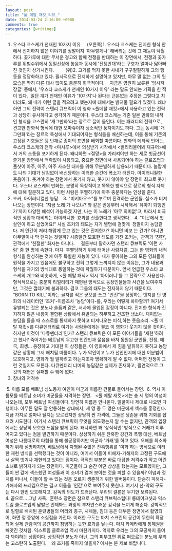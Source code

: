 ```yaml
---
layout: post
title: "풀_메탈_재킷_리뷰_"
date: 2014-03-24 2:16:00 +0900
comments: true 
categories: [writings] 
---
```

1. 우스타 쿄스케가 천재인 10가지 이유 
 
 (오른쪽)1. 우스타 쿄스케는 진지한 형식 안에서 진지하지 않은 이야기를 정말이지 '아무렇게나' 해버리는 것에 그 재능이 탁월하다. 꽃가루에 대한 무서운 경고와 함께 전쟁을 반대하는 이 장면에서, 전쟁과 꽃가루를 위험수위에서 동일선상에 놓음과 동시에 '전쟁반대'라는 구호가 얼마나 닳아빠진 것인지 상기시킨다.
 
 
 
 
(위)2. 고기를 먹지 못한 사내가 구구절절하게 그의 행동을 정당화하고 있다. 필사적으로 진지하게 설명하고 있지만, 아무 말 없는 그의 뒷모습은 딱히 다른 대사 없이도 충분히 희극적이다. 
 
지금은 영원히 보류된 '임시저장글' 중에서, '우스타 쿄스케가 천재인 10가지 이유' 라는 말도 안되는 기획을 한 적이 있다. 
일단 걔가 천재인 이유가 '10가지'나 된다는 근본없는 주장은 그렇다고 치더라도, 왜 내가 이런 글을 적으려고 했는지에 대해서는 밝혀둘 필요가 있겠다. 왜냐하면 그의 전략이 스탠리 큐브릭이 이 영화 <풀메탈 재킷>에서 사용하고 있는 전략과 상당히 유사하다고 생각하기 때문이다.
우스타 쿄스케는 기존 일본 만화의 내적인 형식을 고스란히 '개그만화'라는 장르로 끌어 들인다. 이는 패러디의 전략으로, 견고한 만화적 형식에 대한 오마쥬이자 냉소적인 풍자이기도 하다. 그는 동시에 '개그만화'라는 장르적 특성에서 기대되어지는 형식들을 배신하는데, 이를 통해 기존의 고정된 기호들은 텅 빈채로 종이의 표면을 배회할 따름이다. 만화의 메타적 언어는, 우스타 쿄스케의 전작 <마사루>에서 의심받기 시작해서 <삘리리불어봐 재규어>에서 거의 소통을 포기하게 된다. 왜냐하면 <절망>을 가리켜야만 하는 세로 빗금선이 즐거운 장면에서 맥락없이 사용되고, 중요한 장면에서 사용되어야 하는 클로즈업과 풀샷이 아주, 아주, 아주 사소한 대사를 위해 무분별하게 남용되기 때문이다. 놀랍게도 나의 기대가 남김없이 배신당하는 이러한 순간에 폭소가 터진다. 아이러니컬한 웃음이다. 웃겨야 하는 장면에서 웃기지 않고, 웃기지 않아야 할 장면이 최고로 웃기다. 우스타 쿄스케의 만화는, 분명히 독창적이고 똑똑한 방식으로 장르의 형식 자체에 대해 질문하고 있다. 이런 사람은 후빨하기에 아주 충분하다는 인상을 준다. 
 
 
2. 조커, 아이러니컬한 농담
 
 3. "미키마우스"를 부르며 진격하는 군인들. 실소가 터져나오는 장면이다. '지금 노래
가 나오냐?'와 같은 반응부터 시작해서 '유아기 퇴행인가'까지 다양한 해석이 가능하겠
지만, 나는 이 노래가 '아무 의미없'고, 따라서 비극적인 상황과 대비되는 아이러니한 
효과를 산출한다고 생각한다. 
 4. "이곳에서 첫 살인이 하고 싶었어요!" 사실 조커의 태도는 자기 별명에 걸맞게 
정말이지 농담같다. 저 인간이 저리 해맑게 웃고 있는 것은 진지한가? 아니면 비꼬
는 건가? 아니면 아무말이나 막 던지는 것일까? 시종일간 모호한 태도를 가진 조커는, 
관객과 '친한', 관객에게 '친절한' 화자는 아니다.
 
 
결론부터 말하자면 스탠리 큐브릭도 '이런 사람' 중 한 명에 속한다. 마치  후빨당하기 위해 태어난 사람처럼, 그는 한 영화의 내적 형식을 완성하는 것에 아주 특별한 재능이 있다. 내가 좋아하는 그의 모든 영화들이 원작을 가지고 있음에도 불구하고 전혀 그렇게 느껴지지 않는 이유는, 그가 내용과 형식을 자기의 방식대로 통일하는 것에 탁월하기 때문이다. 앞서 언급한 우스타 쿄스케의 개그와 비슷하게, <풀 메탈 패닉> 역시 '아이러니'를 그 전략으로 사용한다. 형식적으로는 충분히 리얼리티가 재현된 방식으로 등장인물들과 사건을 보여주지만, 그것은 껍데기에 불과하다. 결코 그들의 태도는 진지하지 않기 때문이다. "BORN TO KILL"이라는 글자를 적은 군모를 쓰고 "반전"을 상징하는 뱃지를 단 영화의 나레이터인 '조커'-이름조차 '농담'이다-를, 우리는 어떻게 봐야할까? 여기서 유발되는 것은 분노나 슬픔과 같은, 서사에 몰입된 감정이 아니다. 진지한 형식과 진지하지 않은 내용이 결합된 상황에서 유발되는 허무하고 건조한 냉소다. 재미없는 농담을 들을 때 스스로를 통제하지 못하고 터져나오는 피식,하는 웃음소리. <풀 메탈 재킷>를 다큐멘터리로 여기는 사람들에게는 결코 이 영화가 웃기지 않을 것이다. 하지만 이것이 '다큐멘터리'인가? 스탠리 큐브릭은 이 모든 이야기들을 '재현'하려고 했나? 죽어가는 베트남의 무고한 민간인과 젊음을 바쳐 동원된 군인들, 전쟁, 애국, 희생... 웅장하고 거대한 이 상징들은, 이 영화에서 제 힘을 발휘하지 못하고 농담같은 상황에 그저 배치될 따름이다. 누가 악인이고 누가 선인인지에 대한 이분법이 모호해지고, 영화가 뭘 말하려고 하는지조차 명확하게 알 수 없다. 어쩌면 전쟁이 그런 것일지도 모른다. 다큐멘터리 너머의 농담같은 실제가 존재하고, 필연적으로 그것의 재현은 실패할 수 밖에 없다.   
 
 
3. 창녀와 저격수 
 

 5. 이름 모를 베트남 성노동자 여인이 미군과 허름한 건물로 들어서는 장면.
 6. 역시 이름모를 베트남 소녀가 미군들을 저격하는 장면.
 
<풀 메탈 재킷>에는 총 세 명의 여성이 나오는데, 모두 베트남 여성들이다. 당연히 이름은 안나온다. 얼굴이나 제대로 나오면 다행이다. 아무튼 말도 잘 안통하는 상태에서, 세 명 중 두 명은 미군에게 섹스를 흥정한다. 지금 가치로 얼마나 될지는 모르겠지만 상당히 싼 가격에, 그들은 생존을 위해 기회를 잡으려 시도한다. 여기서 스탠리 큐브릭이 무엇을 의도했는지 알 수는 없지만, 관객의 입장에서는 상당히 모호한 느낌을 받게 된다. 왜냐하면 꽤 '상식적인' 방식으로 거래가 이루어지고 있다는 점을 발견하기 때문이다. 상상하기 쉬운 잔혹한 강간과 폭행 대신, 베트남 여성은 나름대로의 타협을 통해 불공정하지만 미군과 '거래'를 하고 있다. 오해를 최소화하기 위해 설명하자면, 베트남에서 자행된 수많은 잔혹행위를 '미화'하는 방식으로 이러한 재현 방식을 선택했다는 것이 아니라, 여기서 이들이 피해자-가해자의 고정된 구도에서 살짝 빗겨나 재현되고 있다는 점이다. 극적인 부분은 바로 대담한 저격수가 작고 어린 소녀로 밝혀지게 되는 장면이다. 미군들이 그 순간 어떤 상상을 했는지는 모르겠지만, 그들이 싼 값에 섹스했던 여성들과 이 소녀가 겹쳐 보이는 것을 피할 수 있을까? 이념과 정치를 떠나서, 이들이 할 수 있는 것은 오로지 생존하기 위한 발버둥이다. 단순히 피해자-가해자의 프레임으로는 결코 이들을 '인간'으로 보여주지 못한다. 여기서 선-악의 구도는 다시 한번 모호해지고, 감독의 의도가 드러난다. 우리의 결론은 무기한 보류된다.  
 
 
4. 끝으로... 그냥 사족. 
훈련소 장면은 참으로 스탠리 큐브릭스럽다! 롱테이크샷과 익스트림 클로즈업의 남발은 언제봐도 과잉의 부자연스러운 감각을 느끼게 해준다.
강박적으로 일렬로 배치된 훈련병들의 머리와 총구, 시체들, 침대 등은 대부분 정면에서 촬영되어, 화면 정 중앙에 소실점을 가진다. 이러한 구도는 마치 스크린의 공간이 무한히 확장되어 실제 관람객의 공간까지 침범하는 듯한 효과를 낳는다. 마치 카메라에게 통제권을 빼앗긴 것처럼. 익스트림 클로즈업 역시 마찬가지다. 억지로 우리는 그의 모공까지 들여다 봐야하는 상황이다. 상징적인 분노가 아닌, 그의 피부표면 위로 떠오르는 분노에 우리는 고스란히 노출된다. 
 
왜 조커를 죽이지 않을까? 아시는 분 제보 바랍니다.
 
 
